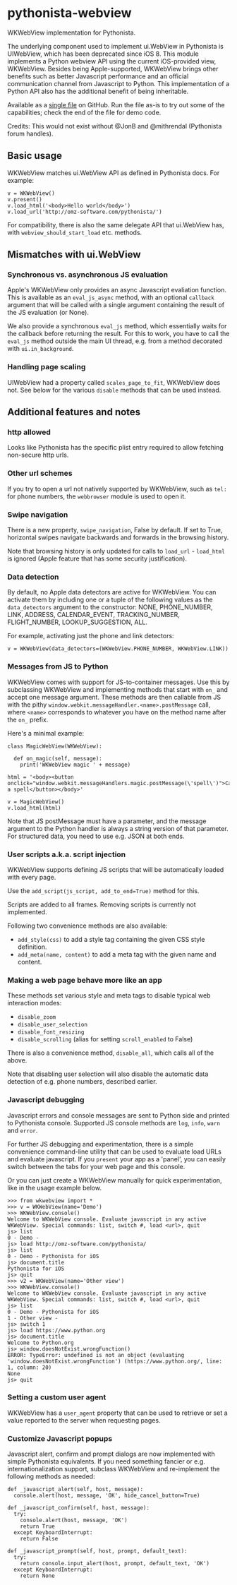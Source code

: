 # pythonista-webview

WKWebView implementation for Pythonista.

The underlying component used to implement  ui.WebView in Pythonista is UIWebView, which has been deprecated since iOS 8. This module implements a Python webview API using the current iOS-provided view, WKWebView. Besides being Apple-supported, WKWebView brings other benefits such as better Javascript performance and an official communication channel from Javascript to Python. This implementation of a Python API also has the additional benefit of being inheritable.

Available as a [single file](https://github.com/mikaelho/youey/blob/master/youey/wkwebview.py) on GitHub. Run the file as-is to try out some of the capabilities; check the end of the file for demo code.

Credits: This would not exist without @JonB and @mithrendal (Pythonista forum handles).

## Basic usage

WKWebView matches ui.WebView API as defined in Pythonista docs. For example:

```
v = WKWebView()
v.present()
v.load_html('<body>Hello world</body>')
v.load_url('http://omz-software.com/pythonista/')
```

For compatibility, there is also the same delegate API that ui.WebView has, with `webview_should_start_load` etc. methods.

## Mismatches with ui.WebView

### Synchronous vs. asynchronous JS evaluation

Apple's WKWebView only provides an async Javascript evaliation function. This is available as an `eval_js_async` method, with an optional `callback` argument that will be called with a single argument containing the result of the JS evaluation (or None).

We also provide a synchronous `eval_js` method, which essentially waits for the callback before returning the result. For this to work, you have to call the `eval_js` method outside the main UI thread, e.g. from a method decorated with `ui.in_background`.

### Handling page scaling

UIWebView had a property called `scales_page_to_fit`, WKWebView does not. See below for the various `disable` methods that can be used instead.

## Additional features and notes

### http allowed

Looks like Pythonista has the specific plist entry required to allow fetching non-secure http urls. 

### Other url schemes

If you try to open a url not natively supported by WKWebView, such as `tel:` for phone numbers, the `webbrowser` module is used to open it.

### Swipe navigation

There is a new property, `swipe_navigation`, False by default. If set to True, horizontal swipes navigate backwards and forwards in the browsing history.

Note that browsing history is only updated for calls to `load_url` - `load_html` is ignored (Apple feature that has some security justification).

### Data detection

By default, no Apple data detectors are active for WKWebView. You can activate them by including one or a tuple of the following values as the `data_detectors` argument to the constructor: NONE, PHONE_NUMBER, LINK, ADDRESS, CALENDAR_EVENT, TRACKING_NUMBER, FLIGHT_NUMBER, LOOKUP_SUGGESTION, ALL.

For example, activating just the phone and link detectors:
  
    v = WKWebView(data_detectors=(WKWebView.PHONE_NUMBER, WKWebView.LINK))

### Messages from JS to Python

WKWebView comes with support for JS-to-container messages. Use this by subclassing WKWebView and implementing methods that start with `on_` and accept one message argument. These methods are then callable from JS with the pithy `window.webkit.messageHandler.<name>.postMessage` call, where `<name>` corresponds to whatever you have on the method name after the `on_` prefix.

Here's a minimal example:
  
    class MagicWebView(WKWebView):
      
      def on_magic(self, message):
        print('WKWebView magic ' + message)
        
    html = '<body><button onclick="window.webkit.messageHandlers.magic.postMessage(\'spell\')">Cast a spell</button></body>'
    
    v = MagicWebView()
    v.load_html(html)
    
Note that JS postMessage must have a parameter, and the message argument to the Python handler is always a string version of that parameter. For structured data, you need to use e.g. JSON at both ends.

### User scripts a.k.a. script injection

WKWebView supports defining JS scripts that will be automatically loaded with every page. 

Use the `add_script(js_script, add_to_end=True)` method for this.

Scripts are added to all frames. Removing scripts is currently not implemented.

Following two convenience methods are also available:
  
* `add_style(css)` to add a style tag containing the given CSS style definition.
* `add_meta(name, content)` to add a meta tag with the given name and content.

### Making a web page behave more like an app

These methods set various style and meta tags to disable typical web interaction modes:
  
* `disable_zoom`
* `disable_user_selection`
* `disable_font_resizing`
* `disable_scrolling` (alias for setting `scroll_enabled` to False)

There is also a convenience method, `disable_all`, which calls all of the above.

Note that disabling user selection will also disable the automatic data detection of e.g. phone numbers, described earlier.

### Javascript debugging

Javascript errors and console messages are sent to Python side and printed to Pythonista console. Supported JS console methods are `log`, `info`, `warn` and `error`.

For further JS debugging and experimentation, there is a simple convenience command-line utility that can be used to evaluate load URLs and evaluate javascript. If you `present` your app as a 'panel', you can easily switch between the tabs for your web page and this console.

Or you can just create a WKWebView manually for quick experimentation, like in the usage example below. 

    >>> from wkwebview import *
    >>> v = WKWebView(name='Demo')
    >>> WKWebView.console()
    Welcome to WKWebView console. Evaluate javascript in any active WKWebView. Special commands: list, switch #, load <url>, quit
    js> list
    0 - Demo - 
    js> load http://omz-software.com/pythonista/
    js> list
    0 - Demo - Pythonista for iOS
    js> document.title
    Pythonista for iOS
    js> quit
    >>> v2 = WKWebView(name='Other view')
    >>> WKWebView.console()
    Welcome to WKWebView console. Evaluate javascript in any active WKWebView. Special commands: list, switch #, load <url>, quit
    js> list
    0 - Demo - Pythonista for iOS
    1 - Other view - 
    js> switch 1
    js> load https://www.python.org
    js> document.title
    Welcome to Python.org
    js> window.doesNotExist.wrongFunction()
    ERROR: TypeError: undefined is not an object (evaluating 'window.doesNotExist.wrongFunction') (https://www.python.org/, line: 1, column: 20)
    None
    js> quit

### Setting a custom user agent

WKWebView has a `user_agent` property that can be used to retrieve or set a value reported to the server when requesting pages.

### Customize Javascript popups

Javascript alert, confirm and prompt dialogs are now implemented with simple Pythonista equivalents. If you need something fancier or e.g. internationalization support, subclass WKWebView and re-implement the following methods as needed:
  
    def _javascript_alert(self, host, message):
      console.alert(host, message, 'OK', hide_cancel_button=True)
      
    def _javascript_confirm(self, host, message):
      try:
        console.alert(host, message, 'OK')
        return True
      except KeyboardInterrupt:
        return False
      
    def _javascript_prompt(self, host, prompt, default_text):
      try:
        return console.input_alert(host, prompt, default_text, 'OK')
      except KeyboardInterrupt:
        return None
